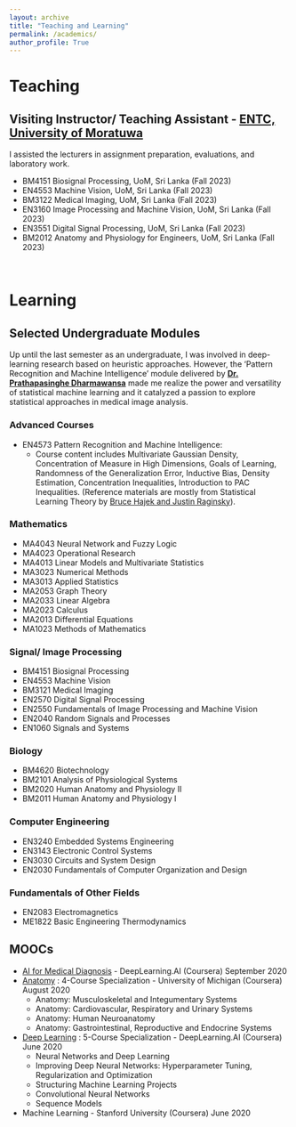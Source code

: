 ```yaml
---
layout: archive
title: "Teaching and Learning"
permalink: /academics/
author_profile: True
---
```


<!-- You can also find my articles on my <a href="https://scholar.google.com/citations?user=JAq7DWcAAAAJ&hl=en">Google Scholar profile</a>. -->

# Teaching
## Visiting Instructor/ Teaching Assistant - <a href="https://ent.uom.lk/"> ENTC, University of Moratuwa</a>
I assisted the lecturers in assignment preparation, evaluations, and laboratory work.
* BM4151 Biosignal Processing, UoM, Sri Lanka (Fall 2023)
* EN4553 Machine Vision, UoM, Sri Lanka (Fall 2023)
* BM3122 Medical Imaging, UoM, Sri Lanka (Fall 2023)
* EN3160 Image Processing and Machine Vision, UoM, Sri Lanka (Fall 2023)
* EN3551 Digital Signal Processing, UoM, Sri Lanka (Fall 2023)
* BM2012 Anatomy and Physiology for Engineers, UoM, Sri Lanka (Fall 2023)


&nbsp;  


# Learning
## Selected Undergraduate Modules
Up until the last semester as an undergraduate, I was involved in deep-learning research based on heuristic approaches. However, the ‘Pattern Recognition and Machine Intelligence’ module delivered by <a href = 'https://scholar.google.com/citations?user=4-S204cAAAAJ&hl=en'><b>Dr. Prathapasinghe Dharmawansa</b></a> made me realize the power and versatility of statistical machine learning and it catalyzed a passion to explore statistical approaches in medical image analysis. 

### Advanced Courses
* EN4573 Pattern Recognition and Machine Intelligence:
  - Course content includes Multivariate Gaussian Density, Concentration of Measure in High Dimensions, Goals of Learning, Randomness of the Generalization Error, Inductive Bias, Density Estimation, Concentration Inequalities, Introduction to PAC Inequalities. (Reference materials are mostly from Statistical Learning Theory by <a href="http://maxim.ece.illinois.edu/teaching/SLT/"> Bruce Hajek and Justin Raginsky</a>).

  
### Mathematics
* MA4043 Neural Network and Fuzzy Logic
* MA4023 Operational Research
* MA4013 Linear Models and Multivariate Statistics
* MA3023 Numerical Methods
* MA3013 Applied Statistics
* MA2053 Graph Theory
* MA2033 Linear Algebra 
* MA2023 Calculus
* MA2013 Differential Equations
* MA1023 Methods of Mathematics
  
### Signal/ Image Processing
* BM4151 Biosignal Processing
* EN4553 Machine Vision
* BM3121 Medical Imaging
* EN2570 Digital Signal Processing
* EN2550 Fundamentals of Image Processing and Machine Vision
* EN2040 Random Signals and Processes
* EN1060 Signals and Systems

### Biology 
* BM4620 Biotechnology
* BM2101 Analysis of Physiological Systems
* BM2020 Human Anatomy and Physiology II
* BM2011 Human Anatomy and Physiology I
  
### Computer Engineering
* EN3240 Embedded Systems Engineering
* EN3143 Electronic Control Systems
* EN3030 Circuits and System Design
* EN2030 Fundamentals of Computer Organization and Design

### Fundamentals of Other Fields
* EN2083 Electromagnetics
* ME1822 Basic Engineering Thermodynamics

## MOOCs 
* <a href = 'https://www.coursera.org/account/accomplishments/certificate/WM9LGNA8JQUX'>AI for Medical Diagnosis</a> - DeepLearning.AI (Coursera) September 2020
* <a href = 'https://www.coursera.org/account/accomplishments/specialization/certificate/SYMCXBA626HE'>Anatomy</a> : 4-Course Specialization - University of Michigan (Coursera) August 2020
  - Anatomy: Musculoskeletal and Integumentary Systems
  - Anatomy: Cardiovascular, Respiratory and Urinary Systems
  - Anatomy: Human Neuroanatomy
  - Anatomy: Gastrointestinal, Reproductive and Endocrine Systems
* <a href = 'https://www.coursera.org/account/accomplishments/specialization/certificate/UVT4K788MXAV'>Deep Learning</a> : 5-Course Specialization - DeepLearning.AI (Coursera) June 2020
  - Neural Networks and Deep Learning
  - Improving Deep Neural Networks: Hyperparameter Tuning, Regularization and Optimization
  - Structuring Machine Learning Projects
  - Convolutional Neural Networks
  - Sequence Models
* Machine Learning - Stanford University (Coursera) June 2020
